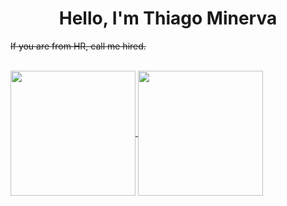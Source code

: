 <div>
  <h1 align="center">Hello, I'm Thiago Minerva</h1>
  <p><del>If you are from HR, call me hired.</del></p>
</div>
<br>
<a target="_blank" href="https://github.com/thi4g0-minerv4">
  <img height=200 align="center" src="https://github-readme-stats.vercel.app/api?username=thi4g0-minerv4&show_icons=true&theme=dracula&bg_color=00000000" ></img>
</a>
<a target="_blank" href="https://github.com/thi4g0-minerv4">
  <img height=200 align="center" src="https://github-readme-stats.vercel.app/api/top-langs?username=anuraghazra&show_icons=true&theme=dracula&bg_color=00000000&layout=compact&langs_count=8&card_width=320" />
</a>

